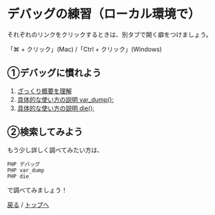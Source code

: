 # デバッグの練習（ローカル環境で）
それぞれのリンクをクリックするときは、別タブで開く癖をつけましょう。

「⌘ + クリック」(Mac) /「Ctrl + クリック」(Windows)

## ①デバッグに慣れよう
1. [ざっくり概要を理解](https://wa3.i-3-i.info/word1419.html)
1. [具体的な使い方の説明 var_dump();](https://techacademy.jp/magazine/11585#:~:text=var_dump%E3%81%A8%E3%81%AF,%E3%81%99%E3%82%8B%E3%81%93%E3%81%A8%E3%81%8C%E3%81%A7%E3%81%8D%E3%81%BE%E3%81%99%E3%80%82)
1. [具体的な使い方の説明 die();](https://arubeh.com/archives/444)

## ②検索してみよう
もう少し詳しく調べてみたい方は、
```
PHP デバッグ
PHP var_dump
PHP die
```
で調べてみましょう！

[戻る](/web_application/index.md) /
[トップへ](/README.md)